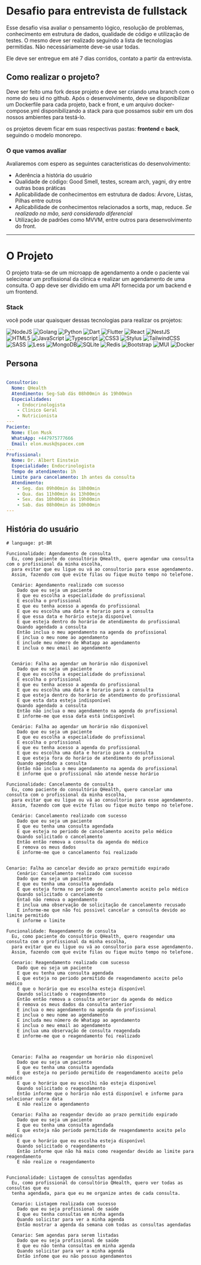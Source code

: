 # Desafio para entrevista de fullstack

Esse desafio visa avaliar o pensamento lógico, resolução de problemas, conhecimento em estrutura de dados, qualidade de código e utilização de testes. O mesmo deve ser realizado seguindo a lista de tecnologias permitidas. Não necessáriamente deve-se usar todas. 

Ele deve ser entregue em até 7 dias corridos, contato a partir da entrevista.

## Como realizar o projeto?
Deve ser feito uma fork desse projeto e deve ser criando uma branch com o nome do seu id no github. Após o desenvolvimento, deve se disponibilizar um Dockerfile para cada projeto, back e front, e um arquivo docker-compose.yml disponibilizando a stack para que possamos subir em um dos nossos ambientes para testá-lo.

os projetos devem ficar em suas respectivas pastas: **frontend** e **back**, seguindo o modelo monorepo.

### O que vamos avaliar
Avaliaremos com espero as seguintes caracteristicas do desenvolvimento: 
 - Aderência a história do usuário
 - Qualidade de código: Good Smell, testes, scream arch, yagni, dry entre outras boas práticas
 - Aplicabilidade de conhecimentos em estrutura de dados: Árvore, Listas, Pilhas entre outros
 - Aplicabilidade de conhecimentos relacionados a sorts, map, reduce. *Se realizado na mão, será considerado diferencial*
 - Utilização de padrões como MVVM, entre outros para desenvolvimento do front.


---

# O Projeto

O projeto trata-se de um microapp de agendamento a onde o paciente vai selecionar um profissional da clinica e realizar um agendamento de uma consulta. O app deve ser dividido em uma API fornecida por um backend e um frontend.

### Stack
você pode usar quaisquer dessas tecnologias para realizar os projetos:

![NodeJS](https://img.shields.io/badge/node.js-6DA55F?style=for-the-badge&logo=node.js&logoColor=white) 
![Golang](https://img.shields.io/badge/go-%2300ADD8.svg?style=for-the-badge&logo=go&logoColor=white) 
![Python](https://img.shields.io/badge/python-3670A0?style=for-the-badge&logo=python&logoColor=ffdd54) 
![Dart](https://img.shields.io/badge/dart-%230175C2.svg?style=for-the-badge&logo=dart&logoColor=white) 
![Flutter](https://img.shields.io/badge/Flutter-%2302569B.svg?style=for-the-badge&logo=Flutter&logoColor=white) 
![React](https://img.shields.io/badge/react-%2320232a.svg?style=for-the-badge&logo=react&logoColor=%2361DAFB)
![NestJS](https://img.shields.io/badge/nestjs-%23E0234E.svg?style=for-the-badge&logo=nestjs&logoColor=white)
![HTML5](https://img.shields.io/badge/html5-%23E34F26.svg?style=for-the-badge&logo=html5&logoColor=white) 
![JavaScript](https://img.shields.io/badge/javascript-%23323330.svg?style=for-the-badge&logo=javascript&logoColor=%23F7DF1E)
![Typescript](https://img.shields.io/badge/typescript-%23323330.svg?style=for-the-badge&logo=typescript&logoColor=%23F7DF1E)
![CSS3](https://img.shields.io/badge/css3-%231572B6.svg?style=for-the-badge&logo=css3&logoColor=white)
![Stylus](https://img.shields.io/badge/stylus-%23ff6347.svg?style=for-the-badge&logo=stylus&logoColor=white)
![TailwindCSS](https://img.shields.io/badge/tailwindcss-%2338B2AC.svg?style=for-the-badge&logo=tailwind-css&logoColor=white)
![SASS](https://img.shields.io/badge/SASS-hotpink.svg?style=for-the-badge&logo=SASS&logoColor=white)
![Less](https://img.shields.io/badge/less-2B4C80?style=for-the-badge&logo=less&logoColor=white)
![MongoDB](https://img.shields.io/badge/MongoDB-%234ea94b.svg?style=for-the-badge&logo=mongodb&logoColor=white)![SQLite](https://img.shields.io/badge/sqlite-%2307405e.svg?style=for-the-badge&logo=sqlite&logoColor=white)
![Redis](https://img.shields.io/badge/redis-%23DD0031.svg?style=for-the-badge&logo=redis&logoColor=white) 
![Bootstrap](https://img.shields.io/badge/bootstrap-%23563D7C.svg?style=for-the-badge&logo=bootstrap&logoColor=white)
![MUI](https://img.shields.io/badge/MUI-%230081CB.svg?style=for-the-badge&logo=mui&logoColor=white)
![Docker](https://img.shields.io/badge/docker-%230db7ed.svg?style=for-the-badge&logo=docker&logoColor=white)

## Persona

```yml

Consultorio:
  Nome: QHealth
  Atendimento: Seg-Sab dás 08h00min ás 19h00min
  Especialidades: 
    - Endocrinologista
    - Clínico Geral
    - Nutricionista
---
Paciente:
  Nome: Elon Musk
  WhatsApp: +447975777666
  Email: elon.musk@spacex.com
---  
Profissional:
  Nome: Dr. Albert Einstein
  Especialidade: Endocrinologista
  Tempo de atendimento: 1h
  Limite para cancelamento: 1h antes da consulta
  Atendimento: 
    - Seg. das 09h00min ás 18h00min
    - Qua. das 11h00min ás 13h00min
    - Sex. das 10h00min ás 19h00min
    - Sab. das 08h00min ás 10h00min
---
```

## História do usuário
```gherkin
# language: pt-BR

Funcionalidade: Agendamento de consulta
  Eu, como paciente do consultório QHealth, quero agendar uma consulta com o profissional da minha escolha, 
  para evitar que eu ligue ou vá ao consultorio para esse agendamento. 
  Assim, fazendo com que evite filas ou fique muito tempo no telefone.

  Cenário: Agendamento realizado com sucesso
    Dado que eu seja um paciente
    E que eu escolha a especialidade do profissional
    E escolha o profissional
    E que eu tenha acesso a agenda do profissional
    E que eu escolha uma data e horario para a consulta
    E que essa data e horário esteja disponível
    E que esteja dentro do horário de atendimento do profissional
    Quando agendado a consulta
    Então inclua o meu agendamento na agenda do profissional
    E inclua o meu nome ao agendamento
    E include meu número de Whatapp ao agendamento
    E inclua o meu email ao agendamento


  Cenário: Falha ao agendar um horário não disponivel
    Dado que eu seja um paciente
    E que eu escolha a especialidade do profissional
    E escolha o profissional
    E que eu tenha acesso a agenda do profissional
    E que eu escolha uma data e horario para a consulta
    E que esteja dentro do horário de atendimento do profissional
    E que esta data esteja indisponível
    Quando agendado a consulta
    Então não inclua o meu agendamento na agenda do profissional
    E informe-me que essa data está indisponível

  Cenário: Falha ao agendar um horário não disponivel
    Dado que eu seja um paciente
    E que eu escolha a especialidade do profissional
    E escolha o profissional
    E que eu tenha acesso a agenda do profissional
    E que eu escolha uma data e horario para a consulta
    E que esteja fora do horário de atendimento do profissional
    Quando agendado a consulta
    Então não inclua o meu agendamento na agenda do profissional
    E informe que o profissional não atende nesse horário

Funcionalidade: Cancelamento de consulta
  Eu, como paciente do consultório QHealth, quero cancelar uma consulta com o profissional da minha escolha, 
  para evitar que eu ligue ou vá ao consultorio para esse agendamento. 
  Assim, fazendo com que evite filas ou fique muito tempo no telefone.

  Cenário: Cancelamento realizado com sucesso
    Dado que eu seja um paciente
    E que eu tenha uma consulta agendada
    E que esteja no periodo de cancelamento aceito pelo médico
    Quando solicitado o cancelamento
    Então então remova a consulta da agenda do médico
    E remova os meus dados
    E informe-me que o cancelamento foi realizado


Cenario: Falha ao cancelar devido ao prazo permitido expirado
    Cenário: Cancelamento realizado com sucesso
    Dado que eu seja um paciente
    E que eu tenha uma consulta agendada
    E que esteja forma no periodo de cancelamento aceito pelo médico
    Quando solicitado o cancelamento
    Entaõ não remova o agendamento
    E inclua uma observação de solicitação de cancelamento recusado
    E informe-me que não foi possivel cancelar a consulta devido ao limite permitido
    E informe o limite

Funcionalidade: Reagendamento de consulta
  Eu, como paciente do consultório QHealth, quero reagendar uma consulta com o profissional da minha escolha, 
  para evitar que eu ligue ou vá ao consultorio para esse agendamento. 
  Assim, fazendo com que evite filas ou fique muito tempo no telefone.

  Cenario: Reagendamento realizado com sucesso
    Dado que eu seja um paciente
    E que eu tenha uma consulta agendada
    E que esteja no periodo permitido de reagendamento aceito pelo médico
    E que o horário que eu escolha esteja disponível
    Qaundo solicitado o reagendamento
    Então então remova a consulta anterior da agenda do médico
    E remova os meus dados da consulta anterior
    E inclua o meu agendamento na agenda do profissional
    E inclua o meu nome ao agendamento
    E includa meu número de Whatapp ao agendamento
    E inclua o meu email ao agendamento
    E inclua uma observação de consulta reagendada
    E informe-me que o reagendamento foi realizado
    


  Cenario: Falha ao reagendar um horário não disponivel
    Dado que eu seja um paciente
    E que eu tenha uma consulta agendada
    E que esteja no periodo permitido de reagendamento aceito pelo médico
    E que o horário que eu escolhi não esteja disponivel
    Qaundo solicitado o reagendamento
    Então informe que o horário não está disponível e informe para selecionar outra data
    E não realize o agendamento

  Cenario: Falha ao reagendar devido ao prazo permitido expirado
    Dado que eu seja um paciente
    E que eu tenha uma consulta agendada
    E que esteja não periodo permitido de reagendamento aceito pelo médico
    E que o horário que eu escolha esteja disponível
    Quando solicitado o reagendamento
    Então informe que não há mais como reagendar devido ao limite para reagendamento
    E não realize o reagendamento
    
    
Funcionalidade: Listagem de consultas agendadas
  Eu, como profissional do consultório QHealth, quero ver todas as consultas que eu 
  tenha agendada, para que eu me organize antes de cada consulta.

  Cenario: Listagem realizada com sucesso
    Dado que eu seja profissional de saúde
    E que eu tenha consultas em minha agenda
    Quando solicitar para ver a minha agenda
    Então mostrar a agenda da semana com todas as consultas agendadas

  Cenario: Sem agendas para serem listadas
    Dado que eu seja profissional de saúde
    E que eu não tenha consultas em minha agenda
    Quando solicitar para ver a minha agenda
    Então infome que eu não possuo agendamentos
```


